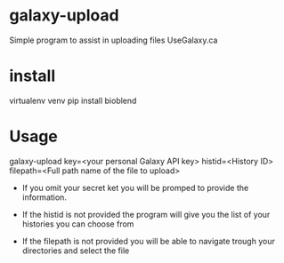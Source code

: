 # galaxy-upload
Simple program to assist in uploading files UseGalaxy.ca

# install
virtualenv venv
pip install bioblend

# Usage

galaxy-upload key=<your personal Galaxy API key\> histid=<History ID\> filepath=<Full path name of the file to upload\>

- If you omit your secret ket you will be promped to provide the information. 

- If the histid is not provided the program will give you the list of your histories you can choose from

- If the filepath is not provided you will be able to navigate trough your directories and select the file
